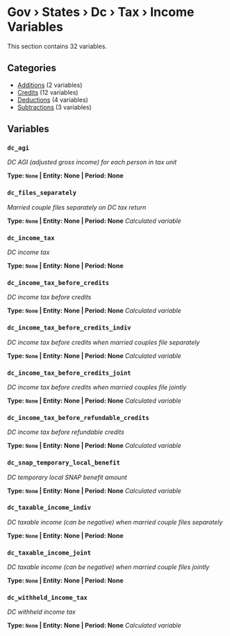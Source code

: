 # Gov › States › Dc › Tax › Income Variables

This section contains 32 variables.

## Categories

- [Additions](additions/index.md) (2 variables)
- [Credits](credits/index.md) (12 variables)
- [Deductions](deductions/index.md) (4 variables)
- [Subtractions](subtractions/index.md) (3 variables)

## Variables

### `dc_agi`
*DC AGI (adjusted gross income) for each person in tax unit*

**Type: `None` | Entity: None | Period: None**

### `dc_files_separately`
*Married couple files separately on DC tax return*

**Type: `None` | Entity: None | Period: None**
*Calculated variable*

### `dc_income_tax`
*DC income tax*

**Type: `None` | Entity: None | Period: None**

### `dc_income_tax_before_credits`
*DC income tax before credits*

**Type: `None` | Entity: None | Period: None**
*Calculated variable*

### `dc_income_tax_before_credits_indiv`
*DC income tax before credits when married couples file separately*

**Type: `None` | Entity: None | Period: None**
*Calculated variable*

### `dc_income_tax_before_credits_joint`
*DC income tax before credits when married couples file jointly*

**Type: `None` | Entity: None | Period: None**
*Calculated variable*

### `dc_income_tax_before_refundable_credits`
*DC income tax before refundable credits*

**Type: `None` | Entity: None | Period: None**
*Calculated variable*

### `dc_snap_temporary_local_benefit`
*DC temporary local SNAP benefit amount*

**Type: `None` | Entity: None | Period: None**
*Calculated variable*

### `dc_taxable_income_indiv`
*DC taxable income (can be negative) when married couple files separately*

**Type: `None` | Entity: None | Period: None**

### `dc_taxable_income_joint`
*DC taxable income (can be negative) when married couple files jointly*

**Type: `None` | Entity: None | Period: None**

### `dc_withheld_income_tax`
*DC withheld income tax*

**Type: `None` | Entity: None | Period: None**
*Calculated variable*
